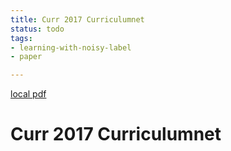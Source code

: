 ```yaml
---
title: Curr 2017 Curriculumnet
status: todo
tags:
- learning-with-noisy-label
- paper

---
```


[local pdf](../../../pdfs/curr-2017-CurriculumNet.pdf)

# Curr 2017 Curriculumnet
